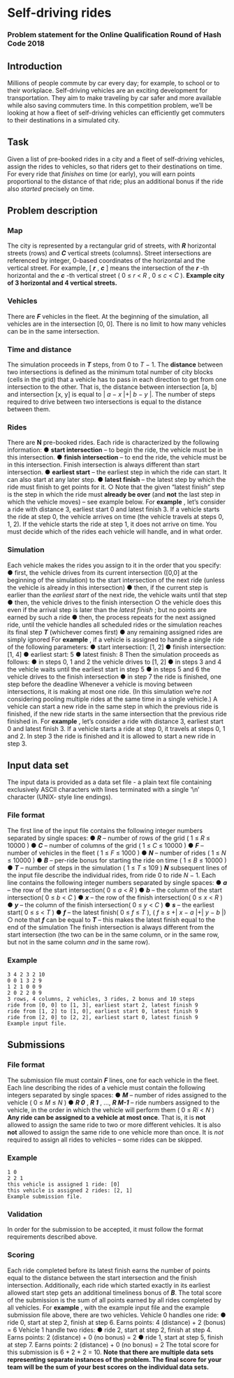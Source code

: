 # Self-driving rides

### Problem statement for the Online Qualification Round of Hash Code 2018


## Introduction

Millions of people commute by car every day; for example, to school or to their workplace.
Self-driving vehicles are an exciting development for transportation. They aim to make traveling by car safer
and more available while also saving commuters time.
In this competition problem, we’ll be looking at how a fleet of self-driving vehicles can efficiently get
commuters to their destinations in a simulated city.

## Task

Given a list of pre-booked rides in a city and a fleet of self-driving vehicles, assign the rides to vehicles, so
that riders get to their destinations on time.
For every ride that _finishes_ on time (or early), you will earn points proportional to the distance of that ride;
plus an additional bonus if the ride also _started_ precisely on time.

## Problem description

### Map

The city is represented by a rectangular grid of streets, with **_R_** horizontal streets (rows) and **_C_** vertical
streets (columns). Street intersections are referenced by integer, 0-based coordinates of the horizontal and
the vertical street. For example, [ **_r_** , **_c_** ] means the intersection of the **_r_** -th horizontal and the **_c_** -th vertical
street ( 0 ≤ _r_ < _R_ , 0 ≤ _c_ < _C_ ).
**Example city of 3 horizontal and 4 vertical streets.**

### Vehicles

There are **_F_** vehicles in the fleet. At the beginning of the simulation, all vehicles are in the intersection [0, 0].
There is no limit to how many vehicles can be in the same intersection.


### Time and distance

The simulation proceeds in **_T_** steps, from 0 to _T_ − 1.
The **distance** between two intersections is defined as the minimum total number of city blocks (cells in the
grid) that a vehicle has to pass in each direction to get from one intersection to the other. That is, the
distance between intersection [a, b] and intersection [x, y] is equal to | _a_ − _x_ |+| _b_ − _y_ |.
The number of steps required to drive between two intersections is equal to the distance between them.

### Rides

There are **N** pre-booked rides.
Each ride is characterized by the following information:
● **start intersection** – to begin the ride, the vehicle must be in this intersection.
● **finish intersection** – to end the ride, the vehicle must be in this intersection. Finish intersection is
always different than start intersection.
● **earliest start** – the earliest step in which the ride can start. It can also start at any later step.
● **latest finish** – the latest step by which the ride must finish to get points for it.
○ Note that the given “latest finish” step is the step in which the ride must **already be over**
(and **not** the last step in which the vehicle moves) – see example below.
For **example** , let’s consider a ride with distance 3, earliest start 0 and latest finish 3.
If a vehicle starts the ride at step 0, the vehicle arrives on time (the vehicle travels at steps 0, 1, 2).
If the vehicle starts the ride at step 1, it does not arrive on time.
You must decide which of the rides each vehicle will handle, and in what order.


### Simulation

Each vehicle makes the rides you assign to it in the order that you specify:
● first, the vehicle drives from its current intersection ([0,0] at the beginning of the simulation) to the
start intersection of the next ride (unless the vehicle is already in this intersection)
● then, if the current step is earlier than the _earliest start_ of the next ride, the vehicle waits until that
step
● then, the vehicle drives to the finish intersection
○ the vehicle does this even if the arrival step is later than the _latest finish_ ; but no points are
earned by such a ride
● then, the process repeats for the next assigned ride, until the vehicle handles all scheduled rides or
the simulation reaches its final step **_T_** (whichever comes first)
● any remaining assigned rides are simply ignored
For **example** , if a vehicle is assigned to handle a single ride of the following parameters:
● start intersection: [1, 2]
● finish intersection: [1, 4]
● earliest start: 5
● latest finish: 8
Then the simulation proceeds as follows:
● in steps 0, 1 and 2 the vehicle drives to [1, 2]
● in steps 3 and 4 the vehicle waits until the earliest start in step 5
● in steps 5 and 6 the vehicle drives to the finish intersection
● in step 7 the ride is finished, one step before the deadline
Whenever a vehicle is moving between intersections, it is making at most one ride. (In this simulation we’re
_not_ considering pooling multiple rides at the same time in a single vehicle.) A vehicle can start a new ride in
the same step in which the previous ride is finished, if the new ride starts in the same intersection that the
previous ride finished in.
For **example** , let’s consider a ride with distance 3, earliest start 0 and latest finish 3. If a vehicle starts a
ride at step 0, it travels at steps 0, 1 and 2. In step 3 the ride is finished and it is allowed to start a new
ride in step 3.


## Input data set

The input data is provided as a data set file - a plain text file containing exclusively ASCII characters with
lines terminated with a single ‘\n’ character (UNIX- style line endings).

### File format

The first line of the input file contains the following integer numbers separated by single spaces:
● **_R_** – number of rows of the grid ( 1 ≤ _R_ ≤ 10000 )
● **_C_** – number of columns of the grid ( 1 ≤ _C_ ≤ 10000 )
● **_F_** – number of vehicles in the fleet ( 1 ≤ _F_ ≤ 1000 )
● **_N_** – number of rides ( 1 ≤ _N_ ≤ 10000 )
● **_B_** – per-ride bonus for starting the ride on time ( 1 ≤ _B_ ≤ 10000 )
● **_T_** – number of steps in the simulation ( 1 ≤ _T_ ≤ 109 )
**_N_** subsequent lines of the input file describe the individual rides, from ride 0 to ride _N_ − 1. Each line
contains the following integer numbers separated by single spaces:
● **_a_** – the row of the start intersection( 0 ≤ _a_ < _R_ )
● **_b_** – the column of the start intersection( 0 ≤ _b_ < _C_ )
● **_x_** – the row of the finish intersection( 0 ≤ _x_ < _R_ )
● **_y_** – the column of the finish intersection( 0 ≤ _y_ < _C_ )
● **_s_** – the earliest start( 0 ≤ _s_ < _T_ )
● **_f_** – the latest finish( 0 ≤ _f_ ≤ _T_ ), ( _f_ ≥ _s_ +| _x_ − _a_ |+| _y_ − _b_ |)
○ note that **_f_** can be equal to **_T_** – this makes the latest finish equal to the end of the simulation
The finish intersection is always different from the start intersection (the two can be in the same column, or
in the same row, but not in the same column _and_ in the same row).

### Example

```
3 4 2 3 2 10
0 0 1 3 2 9
1 2 1 0 0 9
2 0 2 2 0 9
3 rows, 4 columns, 2 vehicles, 3 rides, 2 bonus and 10 steps
ride from [0, 0] to [1, 3], earliest start 2, latest finish 9
ride from [1, 2] to [1, 0], earliest start 0, latest finish 9
ride from [2, 0] to [2, 2], earliest start 0, latest finish 9
Example input file.
```

## Submissions

### File format

The submission file must contain **_F_** lines, one for each vehicle in the fleet.
Each line describing the rides of a vehicle must contain the following integers separated by single spaces:
● **_M_** – number of rides assigned to the vehicle ( 0 ≤ _M_ ≤ _N_ )
● **_R 0_** , **_R 1_** , ..., **_R M-1_** – ride numbers assigned to the vehicle, in the order in which the vehicle will perform
them ( 0 ≤ _Ri_ < _N_ )
**Any ride can be assigned to a vehicle at most once**. That is, it is **not** allowed to assign the same ride to
two or more different vehicles. It is also **not** allowed to assign the same ride to one vehicle more than once.
It is _not_ required to assign all rides to vehicles – some rides can be skipped.

### Example

```
1 0
2 2 1
this vehicle is assigned 1 ride: [0]
this vehicle is assigned 2 rides: [2, 1]
Example submission file.
```
### Validation

In order for the submission to be accepted, it must follow the format requirements described above.

### Scoring

Each ride completed before its latest finish earns the number of points equal to the distance between the
start intersection and the finish intersection.
Additionally, each ride which started exactly in its earliest allowed start step gets an additional timeliness
bonus of **_B_**.
The total score of the submission is the sum of all points earned by all rides completed by all vehicles.
For **example** , with the example input file and the example submission file above, there are two vehicles.
Vehicle 0 handles one ride:
● ride 0, start at step 2, finish at step 6. Earns points: 4 (distance) + 2 (bonus) = 6
Vehicle 1 handle two rides:
● ride 2, start at step 2, finish at step 4. Earns points: 2 (distance) + 0 (no bonus) = 2
● ride 1, start at step 5, finish at step 7. Earns points: 2 (distance) + 0 (no bonus) = 2
The total score for this submission is 6 + 2 + 2 = 10.
**Note that there are multiple data sets representing separate instances of the problem. The final score for your
team will be the sum of your best scores on the individual data sets.**


